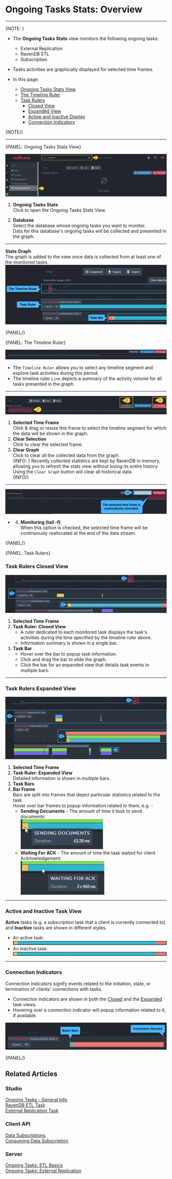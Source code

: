 ﻿# Ongoing Tasks Stats: Overview
---

{NOTE: }

* The **Ongoing Tasks Stats** view monitors the following ongoing tasks:  
   * External Replication  
   * RavenDB ETL  
   * Subscription  
* Tasks activities are graphically displayed for selected time frames.  

* In this page:  
   * [Ongoing Tasks Stats View](../../../../studio/database/stats/ongoing-tasks-stats/overview#ongoing-tasks-stats-view)  
   * [The Timeline Ruler](../../../../studio/database/stats/ongoing-tasks-stats/overview#the-timeline-ruler)  
   * [Task Rulers](../../../../studio/database/stats/ongoing-tasks-stats/overview#task-rulers)  
      * [Closed View](../../../../studio/database/stats/ongoing-tasks-stats/overview#task-rulers-closed-view)  
      * [Expanded View](../../../../studio/database/stats/ongoing-tasks-stats/overview#task-rulers-expanded-view)  
      * [Active and Inactive Display](../../../../studio/database/stats/ongoing-tasks-stats/overview#active-and-inactive-task-view)  
      * [Connection Indicators](../../../../studio/database/stats/ongoing-tasks-stats/overview#connection-indicators)  

{NOTE/}

---

{PANEL: Ongoing Tasks Stats View}

![Ongoing Tasks Stats View](images/stats-view-01_1-ongoing-tasks-stats-view.png "Ongoing Tasks Stats View")

1. **Ongoing Tasks Stats**  
   Click to open the Ongoing Tasks Stats View.  

2. **Database**  
   Select the database whose ongoing tasks you want to monitor.  
   Data for this database's ongoing tasks will be collected and presented in the graph.  

---

**Stats Graph**  
The graph is added to the view once data is collected from at least one of the monitored tasks.  
![Ongoing Tasks Stats Graph](images/stats-view-01_2-rulers-and-bars.png "Ongoing Tasks Stats Graph")

{PANEL/}

{PANEL: The Timeline Ruler}

![The Timeline Ruler](images/stats-view-02-the-timeline-ruler.png "The Timeline Ruler")

* The `Timeline Ruler` allows you to select any timeline segment and explore task activities during this period.  
* The timeline ruler `Line` depicts a summary of the activity volume for all tasks presented in the graph.  

---

![Timeline Ruler Actions](images/stats-view-03-selection-and-clear-buttons.png "Timeline Ruler Actions")

1. **Selected Time Frame**  
   Click & drag or resize this frame to select the timeline segment for which the data will be shown in the graph.  
2. **Clear Selection**  
   Click to clear the selected frame.  
3. **Clear Graph**  
   Click to clear all the collected data from the graph.  
   {INFO: }
   Recently collected statistics are kept by RavenDB in memory, allowing you to 
   refresh the stats view without losing its entire history.  
   Using the `Clear Graph` button will clear all historical data.  
   {INFO/}

---

![Tail Stream End](images/stats-view-04-monitor-tail.png "Tail Stream End")

* 4. **Monitoring (tail -f)**  
  When this option is checked, the selected time frame will be continuously reallocated at the end of the data stream.  

{PANEL/}

{PANEL: Task Rulers}

### Task Rulers Closed View

![Task Rulers Closed Views](images/stats-view-05-task-rulers-closed-views.png "Task Rulers Closed Views")

1. **Selected Time Frame**  
2. **Task Ruler: Closed View**  
     * A ruler dedicated to each monitored task displays the task's activities during 
       the time specified by the timeline ruler above.  
     * Information summary is shown in a single bar.  
3. **Task Bar**  
     * Hover over the bar to popup task information.  
     * Click and drag the bar to slide the graph.  
     * Click the bar for an expanded view that details task events in multiple bars.  

---

### Task Rulers Expanded View

![Task Rulers Expanded Views](images/stats-view-06-task-rulers-expanded-views.png "Task Rulers Expanded Views")

1. **Selected Time Frame**  
2. **Task Ruler: Expanded View**  
   Detailed information is shown in multiple bars.  
3. **Task Bars**  
4. **Bar Frame**  
   Bars are split into frames that depict particular statistics related to the task.  
   Hover over bar frames to popup information related to them, e.g. -  
    * **Sending Documents** - The amount of time it took to send documents:  
      ![Sending Documents](images/stats-view-sending-documents.png "Sending Documents")
    * **Waiting For ACK** - The amount of time the task waited for client Acknowledgement:  
      ![Waiting For Ack](images/stats-view-waiting-for-ack.png "WWaiting For Ack")

---

### Active and Inactive Task View

**Active** tasks (e.g. a subscription task that a client is currently connected to) 
and **Inactive** tasks are shown in different styles.  

* An active task:  
  ![Active Task](images/stats-view-active-task.png "Active Task")
* An inactive task:  
  ![Inactive Task](images/stats-view-inactive-task.png "Inactive Task")

---

### Connection Indicators

Connection Indicators signify events related to the initiation, state, or 
termination of clients' connections with tasks.  

* Connection indicators are shown in both the [Closed](../../../../studio/database/stats/ongoing-tasks-stats/overview#task-rulers-closed-view) 
  and the [Expanded](../../../../studio/database/stats/ongoing-tasks-stats/overview#task-rulers-expanded-view) 
  task views.  
* Hovering over a connection indicator will popup information related to it, if available.  

![Connection Indicators](images/stats-view-connection-indicators.png "Connection Indicators")


{PANEL/}


## Related Articles  

### Studio  
[Ongoing Tasks - General Info](../../../../studio/database/tasks/ongoing-tasks/general-info)  
[RavenDB ETL Task](../../../../studio/database/tasks/ongoing-tasks/ravendb-etl-task)  
[External Replication Task](../../../../studio/database/tasks/ongoing-tasks/external-replication-task)  
### Client API  
[Data Subscriptions](../../../../client-api/data-subscriptions/what-are-data-subscriptions)  
[Consuming Data Subscription](../../../../client-api/data-subscriptions/consumption/how-to-consume-data-subscription)  

### Server  
[Ongoing Tasks: ETL Basics](../../../../server/ongoing-tasks/etl/basics#ongoing-tasks-etl-basics)  
[Ongoing Tasks: External Replication](../../../../server/ongoing-tasks/external-replication)  
